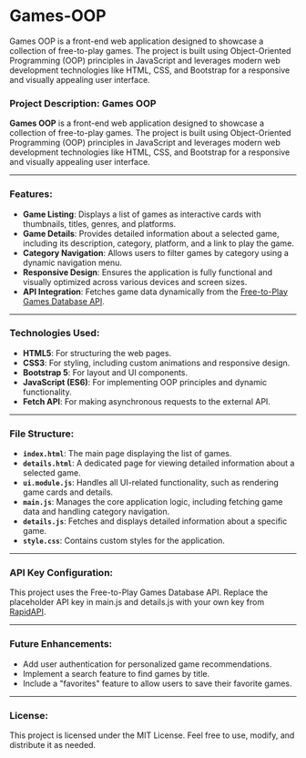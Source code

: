 # Games-OOP
Games OOP is a front-end web application designed to showcase a collection of free-to-play games. The project is built using Object-Oriented Programming (OOP) principles in JavaScript and leverages modern web development technologies like HTML, CSS, and Bootstrap for a responsive and visually appealing user interface.
### Project Description: Games OOP

**Games OOP** is a front-end web application designed to showcase a collection of free-to-play games. The project is built using Object-Oriented Programming (OOP) principles in JavaScript and leverages modern web development technologies like HTML, CSS, and Bootstrap for a responsive and visually appealing user interface.

---

### Features:
- **Game Listing**: Displays a list of games as interactive cards with thumbnails, titles, genres, and platforms.
- **Game Details**: Provides detailed information about a selected game, including its description, category, platform, and a link to play the game.
- **Category Navigation**: Allows users to filter games by category using a dynamic navigation menu.
- **Responsive Design**: Ensures the application is fully functional and visually optimized across various devices and screen sizes.
- **API Integration**: Fetches game data dynamically from the [Free-to-Play Games Database API](https://rapidapi.com/digiwalls/api/free-to-play-games-database).

---

### Technologies Used:
- **HTML5**: For structuring the web pages.
- **CSS3**: For styling, including custom animations and responsive design.
- **Bootstrap 5**: For layout and UI components.
- **JavaScript (ES6)**: For implementing OOP principles and dynamic functionality.
- **Fetch API**: For making asynchronous requests to the external API.

---

### File Structure:
- **`index.html`**: The main page displaying the list of games.
- **`details.html`**: A dedicated page for viewing detailed information about a selected game.
- **`ui.module.js`**: Handles all UI-related functionality, such as rendering game cards and details.
- **`main.js`**: Manages the core application logic, including fetching game data and handling category navigation.
- **`details.js`**: Fetches and displays detailed information about a specific game.
- **`style.css`**: Contains custom styles for the application.

---



### API Key Configuration:
This project uses the Free-to-Play Games Database API. Replace the placeholder API key in main.js and details.js with your own key from [RapidAPI](https://rapidapi.com/).

---

### Future Enhancements:
- Add user authentication for personalized game recommendations.
- Implement a search feature to find games by title.
- Include a "favorites" feature to allow users to save their favorite games.

---

### License:
This project is licensed under the MIT License. Feel free to use, modify, and distribute it as needed.

